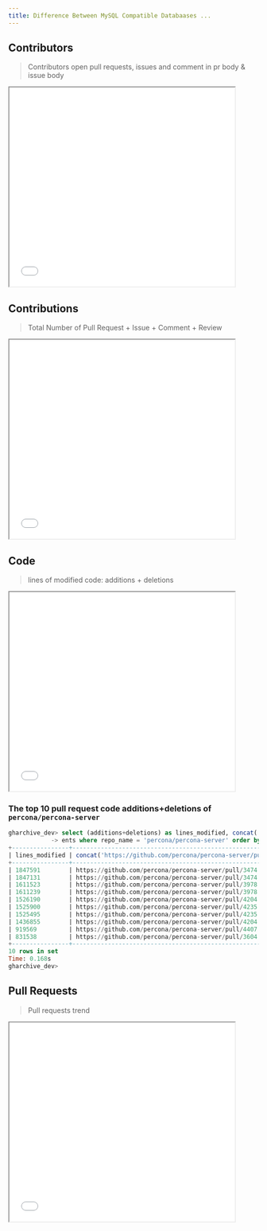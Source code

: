 ```yaml
---
title: Difference Between MySQL Compatible Databaases ...
---
```



## Contributors

> Contributors open pull requests, issues and comment in pr body & issue body

<iframe width="90%" height="400" src="/charts/tidb-vs-mysql-compatible-databases-contributor.html?theme=vintage"></iframe>

## Contributions
> Total Number of Pull Request + Issue + Comment + Review

<iframe width="90%" height="400" src="/charts/tidb-vs-mysql-compatible-databases-contribution.html?theme=vintage"></iframe>


## Code
> lines of modified code: additions + deletions

<iframe width="90%" height="400" src="/charts/tidb-vs-mysql-compatible-databases-code.html?theme=vintage&v=2"></iframe>


### The top 10 pull request code additions+deletions of `percona/percona-server`

```sql
gharchive_dev> select (additions+deletions) as lines_modified, concat('https://github.com/percona/percona-server/pull/', number) from github_ev
            -> ents where repo_name = 'percona/percona-server' order by lines_modified desc limit 10;
+----------------+-------------------------------------------------------------------+
| lines_modified | concat('https://github.com/percona/percona-server/pull/', number) |
+----------------+-------------------------------------------------------------------+
| 1847591        | https://github.com/percona/percona-server/pull/3474               |
| 1847131        | https://github.com/percona/percona-server/pull/3474               |
| 1611523        | https://github.com/percona/percona-server/pull/3978               |
| 1611239        | https://github.com/percona/percona-server/pull/3978               |
| 1526190        | https://github.com/percona/percona-server/pull/4204               |
| 1525900        | https://github.com/percona/percona-server/pull/4235               |
| 1525495        | https://github.com/percona/percona-server/pull/4235               |
| 1436855        | https://github.com/percona/percona-server/pull/4204               |
| 919569         | https://github.com/percona/percona-server/pull/4407               |
| 831538         | https://github.com/percona/percona-server/pull/3604               |
+----------------+-------------------------------------------------------------------+
10 rows in set
Time: 0.168s
gharchive_dev>
```


## Pull Requests
> Pull requests trend

<iframe width="90%" height="400" src="/charts/tidb-vs-mysql-compatible-databases-pull-request.html?theme=vintage"></iframe>
